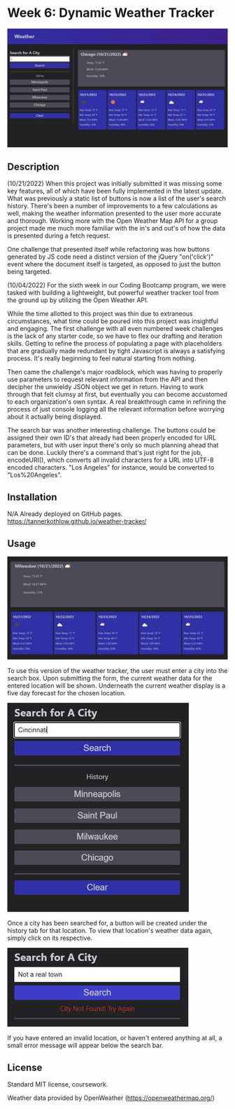 # Week 6: Dynamic Weather Tracker

![full page](./assets/images/full-site.PNG)

## Description

(10/21/2022)
When this project was initially submitted it was missing some key features, all of which have been fully implemented in the latest update. What was previously a static list of buttons is now a list of the user's search history. There's been a number of improvements to a few calculations as well, making the weather information presented to the user more accurate and thorough. Working more with the Open Weather Map API for a group project made me much more familiar with the in's and out's of how the data is presented during a fetch request.

One challenge that presented itself while refactoring was how buttons generated by JS code need a distinct version of the jQuery "on('click')" event where the document itself is targeted, as opposed to just the button being targeted.

(10/04/2022)
For the sixth week in our Coding Bootcamp program, we were tasked with building a lightweight, but powerful weather tracker tool from the ground up by utilizing the Open Weather API. 

While the time allotted to this project was thin due to extraneous circumstances, what time could be poured into this project was insightful and engaging. The first challenge with all even numbered week challenges is the lack of any starter code, so we have to flex our drafting and iteration skills. Getting to refine the process of populating a page with placeholders that are gradually made redundant by tight Javascript is always a satisfying process. It's really beginning to feel natural starting from nothing.

Then came the challenge's major roadblock, which was having to properly use parameters to request relevant information from the API and then decipher the unwieldy JSON object we get in return. Having to work through that felt clumsy at first, but eventually you can become accustomed to each organization's own syntax. A real breakthrough came in refining the process of just console logging all the relevant information before worrying about it actually being displayed.

The search bar was another interesting challenge. The buttons could be assigned their own ID's that already had been properly encoded for URL parameters, but with user input there's only so much planning ahead that can be done. Luckily there's a command that's just right for the job, encodeURI(), which converts all invalid characters for a URL into UTF-8 encoded characters. "Los Angeles" for instance, would be converted to "Los%20Angeles".

## Installation 

N/A Already deployed on GitHub pages. https://tannerkothlow.github.io/weather-tracker/

## Usage

![weather data](./assets/images/weather-display.PNG)

To use this version of the weather tracker, the user must enter a city into the search box. Upon submitting the form, the current weather data for the entered location will be shown. Underneath the current weather display is a five day forecast for the chosen location.

![nav bar](./assets/images/navbar.PNG)

Once a city has been searched for, a button will be created under the history tab for that location. To view that location's weather data again, simply click on its respective.

![error](./assets/images/error.PNG)

If you have entered an invalid location, or haven't entered anything at all, a small error message will appear below the search bar.

## License

Standard MIT license, coursework.

Weather data provided by OpenWeather (https://openweathermap.org/)
